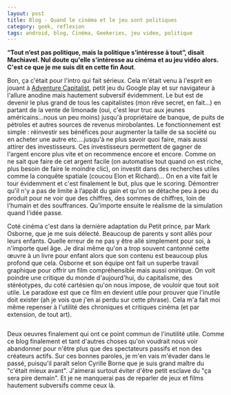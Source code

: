 ```yaml
---
layout: post
title: Blog - Quand le cinéma et le jeu sont politiques
category: geek, reflexion
tags: android, blog, Cinéma, Geekeries, jeu video, politique
---
```

**“Tout n’est pas politique, mais la politique s’intéresse à tout”, disait Machiavel. Nul doute qu'elle s'intéresse au cinéma et au jeu vidéo alors. C'est ce que je me suis dit en cette fin Aout**.

Bon, ça c'était pour l'intro qui fait sérieux. Cela m'était venu à l'esprit en jouant à <a href="https://play.google.com/store/apps/details?id=com.kongregate.mobile.adventurecapitalist.google">Adventure Capitalist</a>, petit jeu du Google play et sur navigateur à l'allure anodine mais hautement subversif évidemment. Le but est de devenir le plus grand de tous les capitalistes (mon rêve secret, en fait...) en partant de la vente de limonade (oui, c'est leur truc aux jeunes américains...nous un peu moins) jusqu'à propriétaire de banque, de puits de pétroles et autres sources de revenus mirobolantes. Le fonctionnement est simple : réinvestir ses bénéfices pour augmenter la taille de sa société ou en acheter une autre etc....jusqu'à ne plus savoir quoi faire, mais aussi attirer des investisseurs. Ces investisseurs permettent de gagner de l'argent encore plus vite et on recommence encore et encore. Comme on ne sait que faire de cet argent facile (on automatise tout quand on est riche, plus besoin de faire le moindre clic), on investit dans des recherches utiles comme la conquête spatiale (coucou Elon et Richard)... On en a vite fait le tour évidemment et c'est finalement le but, plus que le scoring. Démontrer qu'il n'y a pas de limite à l’appât du gain et qu'on se détache peu à peu du produit pour ne voir que des chiffres, des sommes de chiffres, loin de l'humain et des souffrances. Qu'importe ensuite le réalisme de la simulation quand l'idée passe.

Coté cinéma c'est dans la dernière adaptation du Petit prince, par Mark Osborne, que je me suis délecté. Beaucoup de parents y sont allés pour leurs enfants. Quelle erreur de ne pas y être allé simplement pour soi, à n'importe quel âge. Je dirai même qu'on a trop souvent cantonné cette œuvre à un livre pour enfant alors que son contenu est beaucoup plus profond que cela. Osborne et son équipe ont fait un superbe travail graphique pour offrir un film compréhensible mais aussi onirique. On voit poindre une critique du monde d'aujourd'hui, du capitalisme, des stéréotypes, du coté cartésien qu'on nous impose, de vouloir que tout soit utile. Le paradoxe est que ce film en devient utile pour prouver que l'inutile doit exister (ah je vois que j'en ai perdu sur cette phrase). Cela m'a fait moi même repenser à l'utilité des chroniques et critiques cinéma (et par extension, de tout art).

<img src="http://www.unige.ch/lettres/linguistique/prince/lpp2.jpg" alt="" />

Deux oeuvres finalement qui ont ce point commun de l'inutilité utile. Comme ce blog finalement et tant d'autres choses qu'on voudrait nous voir abandonner pour n'être plus que des spectateurs passifs et non des créateurs actifs. Sur ces bonnes paroles, je m'en vais m'évader dans le passé, puisqu'il paraît selon Cyrille Borne que je suis grand maître du "c'était mieux avant". J'aimerai surtout éviter d'être petit esclave du "ça sera pire demain". Et je ne manquerai pas de reparler de jeux et films hautement subversifs comme ceux là.
